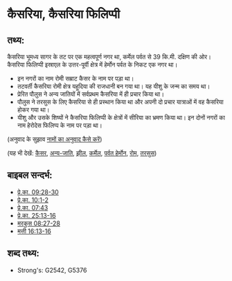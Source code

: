 # कैसरिया, कैसरिया फिलिप्पी #

## तथ्य: ##

कैसरिया भूमध्य सागर के तट पर एक महत्वपूर्ण नगर था, कर्मेल पर्वत से 39 कि.मी. दक्षिण की ओर। कैसरिया फिलिप्पी इस्राएल के उत्तर-पूर्वी क्षेत्र में हेर्मोन पर्वत के निकट एक नगर था।

* इन नगरों का नाम रोमी सम्राट कैसर के नाम पर पड़ा था।
* तटवर्ती कैसरिया रोमी क्षेत्र यहूदिया की राजधानी बन गया था। यह यीशु के जन्म का समय था।
* प्रेरित पौलुस ने अन्य जातियों में सर्वप्रथम कैसरिया में ही प्रचार किया था।
* पौलुस ने तरसुस के लिए कैसरिया से ही प्रस्थान किया था और अपनी दो प्रचार यात्राओं में वह कैसरिया होकर गया था।
* यीशु और उसके शिष्यों ने कैसरिया फिलिप्पी के क्षेत्रों में सीरिया का भ्रमण किया था। इन दोनों नगरों का नाम हेरोदेस फिलिप्प के नाम पर पड़ा था।

(अनुवाद के सुझाव [नामों का अनुवाद कैसे करें](rc://hi/ta/man/translate/translate-names))

(यह भी देखें: [कैसर](../names/caesar.md), [अन्य-जाति](../kt/gentile.md), [झील](../names/mediterranean.md), [कर्मेल](../names/carmel.md), [पर्वत हेर्मोन](../names/mounthermon.md), [रोम](../names/rome.md), [तरसुस](../names/tarsus.md))

## बाइबल सन्दर्भ: ##

* [प्रे.का. 09:28-30](rc://hi/tn/help/act/09/28)
* [प्रे.का. 10:1-2](rc://hi/tn/help/act/10/01)
* [प्रे.का. 07:43](rc://hi/tn/help/act/25/01)
* [प्रे.का. 25:13-16](rc://hi/tn/help/act/25/13)
* [मरकुस 08:27-28](rc://hi/tn/help/mrk/08/27)
* [मत्ती 16:13-16](rc://hi/tn/help/mat/16/13)

## शब्द तथ्य: ##

* Strong's: G2542, G5376
